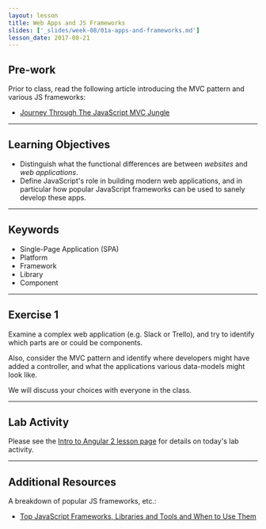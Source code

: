 ```yaml
---
layout: lesson
title: Web Apps and JS Frameworks
slides: ['_slides/week-08/01a-apps-and-frameworks.md']
lesson_date: 2017-08-21
---
```


## Pre-work

Prior to class, read the following article introducing the MVC pattern and various JS frameworks:

- [Journey Through The JavaScript MVC Jungle](http://www.smashingmagazine.com/2012/07/journey-through-the-javascript-mvc-jungle/)

---

## Learning Objectives

- Distinguish what the functional differences are between *websites* and *web applications*.
- Define JavaScript's role in building modern web applications, and in particular how popular JavaScript frameworks can be used to sanely develop these apps.

---

## Keywords

- Single-Page Application (SPA)
- Platform
- Framework
- Library
- Component

---

## Exercise 1

Examine a complex web application (e.g. Slack or Trello), and try to identify which parts are or could be components.

Also, consider the MVC pattern and identify where developers might have added a controller, and what the applications various data-models might look like.

We will discuss your choices with everyone in the class.

---

## Lab Activity

Please see the [Intro to Angular 2 lesson page](/lesson/intro-to-angular-2/) for details on today's lab activity.

---


## Additional Resources

A breakdown of popular JS frameworks, etc.:

- [Top JavaScript Frameworks, Libraries and Tools and When to Use Them](https://www.sitepoint.com/top-javascript-frameworks-libraries-tools-use/)
